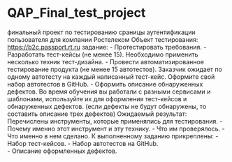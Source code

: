 # QAP_Final_test_project
финальный проект по тестированию сраницы аутентификации пользователя для компании Ростелеком
Объект тестирования:
https://b2c.passport.rt.ru
 задание:
        - Протестировать требования.
        - Разработать тест-кейсы (не менее 15). Необходимо применить несколько техник тест-дизайна.
        - Провести автоматизированное тестирование продукта (не менее 15 автотестов). Заказчик ожидает по одному автотесту на каждый написанный тест-кейс. Оформите свой набор автотестов в GitHub.
        - Оформить описание обнаруженных дефектов. Во время обучения вы работали с разными сервисами и шаблонами, используйте их для оформления тест-кейсов и обнаруженных дефектов. (если дефекты не будут обнаружены, то составить описание трех дефектов)
Ожидаемый результат:
    Перечислены инструменты, которые применялись для тестирования.
           - Почему именно этот инструмент и эту технику.
           - Что им проверялось.
           - Что именно в нем сделано.
    К выполненному заданию прикреплены:
           - Набор тест-кейсов.
           - Набор автотестов на GitHub.  
           - Описание оформленных дефектов.
